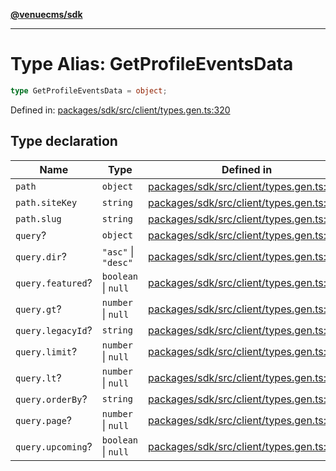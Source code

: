 [**@venuecms/sdk**](../Index.md)

***

# Type Alias: GetProfileEventsData

```ts
type GetProfileEventsData = object;
```

Defined in: [packages/sdk/src/client/types.gen.ts:320](https://github.com/venuecms/sdk/blob/00916d9de8c08ea7e3c8bf71381675389f602827/packages/sdk/src/client/types.gen.ts#L320)

## Type declaration

| Name | Type | Defined in |
| ------ | ------ | ------ |
| <a id="path"></a> `path` | `object` | [packages/sdk/src/client/types.gen.ts:321](https://github.com/venuecms/sdk/blob/00916d9de8c08ea7e3c8bf71381675389f602827/packages/sdk/src/client/types.gen.ts#L321) |
| `path.siteKey` | `string` | [packages/sdk/src/client/types.gen.ts:322](https://github.com/venuecms/sdk/blob/00916d9de8c08ea7e3c8bf71381675389f602827/packages/sdk/src/client/types.gen.ts#L322) |
| `path.slug` | `string` | [packages/sdk/src/client/types.gen.ts:323](https://github.com/venuecms/sdk/blob/00916d9de8c08ea7e3c8bf71381675389f602827/packages/sdk/src/client/types.gen.ts#L323) |
| <a id="query"></a> `query`? | `object` | [packages/sdk/src/client/types.gen.ts:325](https://github.com/venuecms/sdk/blob/00916d9de8c08ea7e3c8bf71381675389f602827/packages/sdk/src/client/types.gen.ts#L325) |
| `query.dir`? | `"asc"` \| `"desc"` | [packages/sdk/src/client/types.gen.ts:326](https://github.com/venuecms/sdk/blob/00916d9de8c08ea7e3c8bf71381675389f602827/packages/sdk/src/client/types.gen.ts#L326) |
| `query.featured`? | `boolean` \| `null` | [packages/sdk/src/client/types.gen.ts:327](https://github.com/venuecms/sdk/blob/00916d9de8c08ea7e3c8bf71381675389f602827/packages/sdk/src/client/types.gen.ts#L327) |
| `query.gt`? | `number` \| `null` | [packages/sdk/src/client/types.gen.ts:328](https://github.com/venuecms/sdk/blob/00916d9de8c08ea7e3c8bf71381675389f602827/packages/sdk/src/client/types.gen.ts#L328) |
| `query.legacyId`? | `string` | [packages/sdk/src/client/types.gen.ts:329](https://github.com/venuecms/sdk/blob/00916d9de8c08ea7e3c8bf71381675389f602827/packages/sdk/src/client/types.gen.ts#L329) |
| `query.limit`? | `number` \| `null` | [packages/sdk/src/client/types.gen.ts:330](https://github.com/venuecms/sdk/blob/00916d9de8c08ea7e3c8bf71381675389f602827/packages/sdk/src/client/types.gen.ts#L330) |
| `query.lt`? | `number` \| `null` | [packages/sdk/src/client/types.gen.ts:331](https://github.com/venuecms/sdk/blob/00916d9de8c08ea7e3c8bf71381675389f602827/packages/sdk/src/client/types.gen.ts#L331) |
| `query.orderBy`? | `string` | [packages/sdk/src/client/types.gen.ts:332](https://github.com/venuecms/sdk/blob/00916d9de8c08ea7e3c8bf71381675389f602827/packages/sdk/src/client/types.gen.ts#L332) |
| `query.page`? | `number` \| `null` | [packages/sdk/src/client/types.gen.ts:333](https://github.com/venuecms/sdk/blob/00916d9de8c08ea7e3c8bf71381675389f602827/packages/sdk/src/client/types.gen.ts#L333) |
| `query.upcoming`? | `boolean` \| `null` | [packages/sdk/src/client/types.gen.ts:334](https://github.com/venuecms/sdk/blob/00916d9de8c08ea7e3c8bf71381675389f602827/packages/sdk/src/client/types.gen.ts#L334) |
